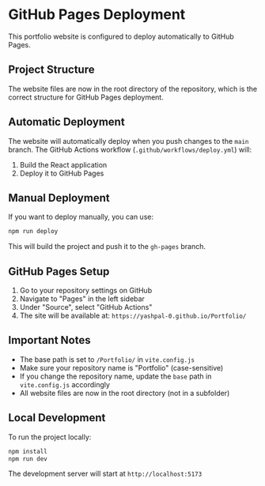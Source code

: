 # GitHub Pages Deployment

This portfolio website is configured to deploy automatically to GitHub Pages.

## Project Structure

The website files are now in the root directory of the repository, which is the correct structure for GitHub Pages deployment.

## Automatic Deployment

The website will automatically deploy when you push changes to the `main` branch. The GitHub Actions workflow (`.github/workflows/deploy.yml`) will:

1. Build the React application
2. Deploy it to GitHub Pages

## Manual Deployment

If you want to deploy manually, you can use:

```bash
npm run deploy
```

This will build the project and push it to the `gh-pages` branch.

## GitHub Pages Setup

1. Go to your repository settings on GitHub
2. Navigate to "Pages" in the left sidebar
3. Under "Source", select "GitHub Actions"
4. The site will be available at: `https://yashpal-0.github.io/Portfolio/`

## Important Notes

- The base path is set to `/Portfolio/` in `vite.config.js`
- Make sure your repository name is "Portfolio" (case-sensitive)
- If you change the repository name, update the `base` path in `vite.config.js` accordingly
- All website files are now in the root directory (not in a subfolder)

## Local Development

To run the project locally:

```bash
npm install
npm run dev
```

The development server will start at `http://localhost:5173`
